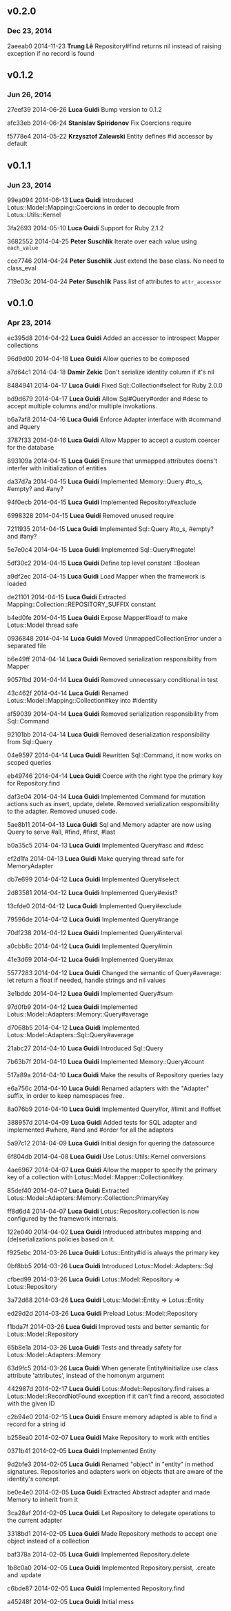 ## v0.2.0
### Dec 23, 2014

2aeeab0 2014-11-23 **Trung Lê** Repository#find returns nil instead of raising exception if no record is found

## v0.1.2
### Jun 26, 2014

27eef39 2014-06-26 **Luca Guidi** Bump version to 0.1.2

afc33eb 2014-06-24 **Stanislav Spiridonov** Fix Coercions require

f5778e4 2014-05-22 **Krzysztof Zalewski** Entity defines #id accessor by default

## v0.1.1
### Jun 23, 2014

99ea094 2014-06-13 **Luca Guidi** Introduced Lotus::Model::Mapping::Coercions in order to decouple from Lotus::Utils::Kernel

3fa2693 2014-05-10 **Luca Guidi** Support for Ruby 2.1.2

3682552 2014-04-25 **Peter Suschlik** Iterate over each value using `each_value`

cce7746 2014-04-24 **Peter Suschlik** Just extend the base class. No need to class_eval

719e03c 2014-04-24 **Peter Suschlik** Pass list of attributes to `attr_accessor`

## v0.1.0
### Apr 23, 2014

ec395d8 2014-04-22 **Luca Guidi** Added an accessor to introspect Mapper collections

96d9d00 2014-04-18 **Luca Guidi** Allow queries to be composed

a7d64c1 2014-04-18 **Damir Zekic**  Don't serialize identity column if it's nil

8484941 2014-04-17 **Luca Guidi** Fixed Sql::Collection#select for Ruby 2.0.0

bd9d679 2014-04-17 **Luca Guidi** Allow Sql#Query#order and #desc to accept multiple columns and/or multiple invokations.

b6a7af8 2014-04-16 **Luca Guidi** Enforce Adapter interface with #command and #query

3787f33 2014-04-16 **Luca Guidi** Allow Mapper to accept a custom coercer for the database

893109a 2014-04-15 **Luca Guidi** Ensure that unmapped attributes doens't interfer with initialization of entities

da37d7a 2014-04-15 **Luca Guidi** Implemented Memory::Query #to_s, #empty? and #any?

94f0ecb 2014-04-15 **Luca Guidi** Implemented Repository#exclude

6998328 2014-04-15 **Luca Guidi** Removed unused require

7211935 2014-04-15 **Luca Guidi** Implemented Sql::Query #to_s, #empty? and #any?

5e7e0c4 2014-04-15 **Luca Guidi** Implemented Sql::Query#negate!

5df30c2 2014-04-15 **Luca Guidi** Define top level constant ::Boolean

a9df2ec 2014-04-15 **Luca Guidi** Load Mapper when the framework is loaded

de21101 2014-04-15 **Luca Guidi** Extracted Mapping::Collection::REPOSITORY_SUFFIX constant

b4ed0fe 2014-04-15 **Luca Guidi** Expose Mapper#load! to make Lotus::Model thread safe

0936848 2014-04-14 **Luca Guidi** Moved UnmappedCollectionError under a separated file

b6e49ff 2014-04-14 **Luca Guidi** Removed serialization responsibility from Mapper

9057fbd 2014-04-14 **Luca Guidi** Removed unnecessary conditional in test

43c462f 2014-04-14 **Luca Guidi** Renamed Lotus::Model::Mapping::Collection#key into #identity

af59039 2014-04-14 **Luca Guidi** Removed serialization responsibility from Sql::Command

92101bb 2014-04-14 **Luca Guidi** Removed deserialization responsibility from Sql::Query

04e9597 2014-04-14 **Luca Guidi** Rewritten Sql::Command, it now works on scoped queries

eb49746 2014-04-14 **Luca Guidi** Coerce with the right type the primary key for Repository.find

daf3e04 2014-04-14 **Luca Guidi** Implemented Command for mutation actions such as insert, update, delete. Removed serialization responsibility to the adapter. Removed unused code.

5ae8b11 2014-04-13 **Luca Guidi** Sql and Memory adapter are now using Query to serve #all, #find, #first, #last

b0a35c5 2014-04-13 **Luca Guidi** Implemented Query#asc and #desc

ef2d1fa 2014-04-13 **Luca Guidi** Make querying thread safe for MemoryAdapter

db7e699 2014-04-12 **Luca Guidi** Implemented Query#select

2d83581 2014-04-12 **Luca Guidi** Implemented Query#exist?

13cfde0 2014-04-12 **Luca Guidi** Implemented Query#exclude

79596de 2014-04-12 **Luca Guidi** Implemented Query#range

70df238 2014-04-12 **Luca Guidi** Implemented Query#interval

a0cbb8c 2014-04-12 **Luca Guidi** Implemented Query#min

41e3d69 2014-04-12 **Luca Guidi** Implemented Query#max

5577283 2014-04-12 **Luca Guidi** Changed the semantic of Query#average: let return a float if needed, handle strings and nil values

3e1bddc 2014-04-12 **Luca Guidi** Implemented Query#sum

97d0fb9 2014-04-12 **Luca Guidi** Implemented Lotus::Model::Adapters::Memory::Query#average

d7068b5 2014-04-12 **Luca Guidi** Implemented Lotus::Model::Adapters::Sql::Query#average

21abc27 2014-04-10 **Luca Guidi** Introduced Sql::Query

7b63b7f 2014-04-10 **Luca Guidi** Implemented Memory::Query#count

517a89a 2014-04-10 **Luca Guidi** Make the results of Repository queries lazy

e6a756c 2014-04-10 **Luca Guidi** Renamed adapters with the "Adapter" suffix, in order to keep namespaces free.

8a076b9 2014-04-10 **Luca Guidi** Implemented Query#or, #limit and #offset

388957d 2014-04-09 **Luca Guidi** Added tests for SQL adapter and implemented #where, #and and #order for all the adapters

5a97c12 2014-04-09 **Luca Guidi** Initial design for quering the datasource

6f804db 2014-04-08 **Luca Guidi** Use Lotus::Utils::Kernel conversions

4ae6967 2014-04-07 **Luca Guidi** Allow the mapper to specify the primary key of a collection with Lotus::Model::Mapper::Collection#key.

85def40 2014-04-07 **Luca Guidi** Extracted Lotus::Model::Adapters::Memory::Collection::PrimaryKey

ff8d6d4 2014-04-07 **Luca Guidi** Lotus::Repository.collection is now configured by the framework internals.

122e040 2014-04-02 **Luca Guidi** Introduced attributes mapping and (de)serializations policies based on it.

f925ebc 2014-03-26 **Luca Guidi** Lotus::Entity#id is always the primary key

0bf8bb5 2014-03-26 **Luca Guidi** Introduced Lotus::Model::Adapters::Sql

cfbed99 2014-03-26 **Luca Guidi** Lotus::Model::Repository => Lotus::Repository

3a72d68 2014-03-26 **Luca Guidi** Lotus::Model::Entity => Lotus::Entity

ed29d2d 2014-03-26 **Luca Guidi** Preload Lotus::Model::Repository

f1bda7f 2014-03-26 **Luca Guidi** Improved tests and better semantic for Lotus::Model::Repository

65b8e1a 2014-03-26 **Luca Guidi** Tests and thready safety for Lotus::Model::Adapters::Memory

63d9fc5 2014-03-26 **Luca Guidi** When generate Entity#initialize use class attribute 'attributes', instead of the homonym argument

442987d 2014-02-17 **Luca Guidi** Lotus::Model::Repository.find raises a Lotus::Model::RecordNotFound exception if it can't find a record, associated with the given ID

c2b94e0 2014-02-15 **Luca Guidi** Ensure memory adapted is able to find a record for a string id

b258ea0 2014-02-07 **Luca Guidi** Make Repository to work with entities

0371b41 2014-02-05 **Luca Guidi** Implemented Entity

9d2bfe3 2014-02-05 **Luca Guidi** Renamed "object" in "entity" in method signatures. Repositories and adapters work on objects that are aware of the identity's concept.

be0e4e0 2014-02-05 **Luca Guidi** Extracted Abstract adapter and made Memory to inherit from it

3ca28af 2014-02-05 **Luca Guidi** Let Repository to delegate operations to the current adapter

3318bd1 2014-02-05 **Luca Guidi** Made Repository methods to accept one object instead of a collection

baf378a 2014-02-05 **Luca Guidi** Implemented Repository.delete

1b8c0a0 2014-02-05 **Luca Guidi** Implemented Repository.persist, .create and .update

c6bde87 2014-02-05 **Luca Guidi** Implemented Repository.find

a45248f 2014-02-05 **Luca Guidi** Initial mess
